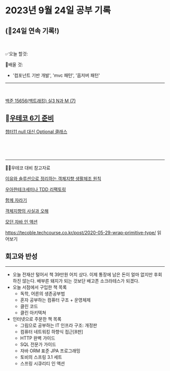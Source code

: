 # 2023년 9월 24일 공부 기록 
## (🚀24일 연속 기록!)

<br>

✅오늘 할것: 

💭배울 것:
- '컴포넌트 기반 개발', 'mvc 패턴', '옵저버 패턴' 
---

<br>

[백준 15656(백트래킹) 실3 N과 M (7)](..%2F..%2F..%2FAlgorithm%2FSolvedProblem%2F%EB%B0%B1%ED%8A%B8%EB%9E%98%ED%82%B9%2F15656%2F15656.md)

## 🙏[우테코 6기 준비](../../../우아한테크코스/우테코_6기_준비/우테코_6기_준비.md)

[챕터11 null 대신 Optional 클래스](..%2F..%2F..%2FJava%2FModernJavaInAction%2F%ED%8C%8C%ED%8A%B84_%EB%A7%A4%EC%9D%BC_%EC%9E%90%EB%B0%94%EC%99%80_%ED%95%A8%EA%BB%98%2F%EC%B1%95%ED%84%B011_null%EB%8C%80%EC%8B%A0Optional%ED%81%B4%EB%9E%98%EC%8A%A4.md)

<br><br><br>

---

🧑‍💻우테코 대비 참고자료

[이유와 솔루션으로 정리하는 객체지향 생활체조 원칙](..%2F..%2F..%2FOOP%2F%EC%9D%B4%EC%9C%A0%EC%99%80_%EC%86%94%EB%A3%A8%EC%85%98%EC%9C%BC%EB%A1%9C_%EC%A0%95%EB%A6%AC%ED%95%98%EB%8A%94_%EA%B0%9D%EC%B2%B4%EC%A7%80%ED%96%A5_%EC%83%9D%ED%99%9C%EC%B2%B4%EC%A1%B0_%EC%9B%90%EC%B9%99.md)

[우아한테크세미나 TDD 리팩토링](..%2F..%2F..%2F%EC%9A%B0%EC%95%84%ED%95%9C%ED%85%8C%ED%81%AC%EC%BD%94%EC%8A%A4%2F%EC%9A%B0%ED%85%8C%EC%BD%94_6%EA%B8%B0_%EC%A4%80%EB%B9%84%2F%EC%9A%B0%EC%95%84%ED%95%9C%ED%85%8C%ED%81%AC%EC%84%B8%EB%AF%B8%EB%82%98%2FTDD%EB%A6%AC%ED%8C%A9%ED%86%A0%EB%A7%81%2F%EC%9A%B0%EC%95%84%ED%95%9C%ED%85%8C%ED%81%AC%EC%84%B8%EB%AF%B8%EB%82%98_TDD_%EB%A6%AC%ED%8C%A9%ED%86%A0%EB%A7%81.md)

[함께 자라기](..%2F..%2F..%2FCS%28ComputerScience%29%2F%EA%B0%9C%EB%B0%9C%EB%B0%A9%EB%B2%95%EB%A1%A0%2F%EC%95%A0%EC%9E%90%EC%9D%BC%2F%ED%95%A8%EA%BB%98_%EC%9E%90%EB%9D%BC%EA%B8%B0%2F%ED%95%A8%EA%BB%98_%EC%9E%90%EB%9D%BC%EA%B8%B0.md)

[객체지향의 사실과 오해](..%2F..%2F..%2FOOP%2F%EA%B0%9D%EC%B2%B4%EC%A7%80%ED%96%A5%EC%9D%98_%EC%82%AC%EC%8B%A4%EA%B3%BC_%EC%98%A4%ED%95%B4%2F%EA%B0%9D%EC%B2%B4%EC%A7%80%ED%96%A5%EC%9D%98_%EC%82%AC%EC%8B%A4%EA%B3%BC_%EC%98%A4%ED%95%B4.md)

[모던 자바 인 액션](..%2F..%2F..%2FJava%2FModernJavaInAction%2FModernJavaInAction.md)

https://tecoble.techcourse.co.kr/post/2020-05-29-wrap-primitive-type/
읽어보기

## 회고와 반성

---
- 오늘 전재산 털어서 책 39만원 어치 샀다. 이제 통장에 남은 돈이 얼마 없지만 후회하진 않는다. 배부른 돼지가 되는 것보단 배고픈 소크라테스가
되겠다.
- 오늘 서점에서 구입한 책 목록
  - 독학, 어른의 생존공부법
  - 혼자 공부하는 컴퓨터 구조 + 운영체제
  - 클린 코드
  - 클린 아키텍쳐
- 인터넷으로 주문한 책 목록
  - 그림으로 공부하는 IT 인프라 구조: 개정판
  - 컴퓨터 네트워킹 하향식 접근[8판]
  - HTTP 완벽 가이드
  - SQL 전문가 가이드
  - 자바 ORM 표준 JPA 프로그래밍
  - 토비의 스프링 3.1 세트
  - 스프링 시큐리티 인 액션
